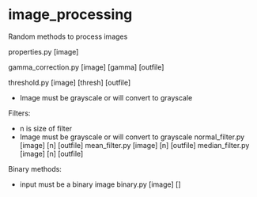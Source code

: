 # image_processing
Random methods to process images 


properties.py [image]

gamma_correction.py [image] [gamma] [outfile]

threshold.py [image] [thresh] [outfile]
* Image must be grayscale or will convert to grayscale

Filters:
* n is size of filter
* Image must be grayscale or will convert to grayscale
normal_filter.py [image] [n] [outfile]
mean_filter.py [image] [n] [outfile]
median_filter.py [image] [n] [outfile]

Binary methods:
* input must be a binary image
binary.py [image] []





